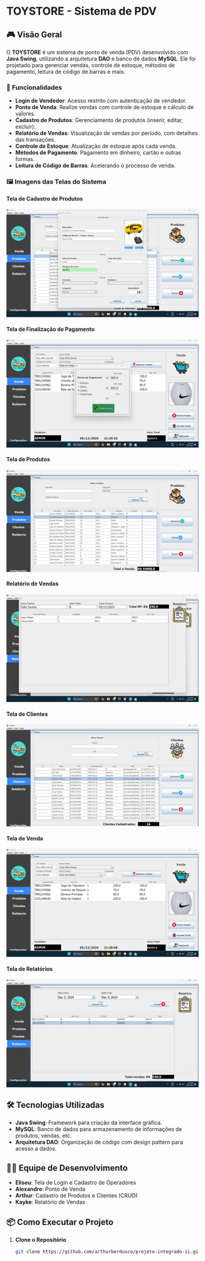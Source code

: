 # TOYSTORE - Sistema de PDV

## 🎮 Visão Geral

O **TOYSTORE** é um sistema de ponto de venda (PDV) desenvolvido com **Java Swing**, utilizando a arquitetura **DAO** e banco de dados **MySQL**. Ele foi projetado para gerenciar vendas, controle de estoque, métodos de pagamento, leitura de código de barras e mais. 

### 🚀 Funcionalidades
- **Login de Vendedor**: Acesso restrito com autenticação de vendedor.
- **Ponto de Venda**: Realize vendas com controle de estoque e cálculo de valores.
- **Cadastro de Produtos**: Gerenciamento de produtos (inserir, editar, excluir).
- **Relatório de Vendas**: Visualização de vendas por período, com detalhes das transações.
- **Controle de Estoque**: Atualização de estoque após cada venda.
- **Métodos de Pagamento**: Pagamento em dinheiro, cartão e outras formas.
- **Leitura de Código de Barras**: Acelerando o processo de venda.

### 🖼️ Imagens das Telas do Sistema

#### Tela de Cadastro de Produtos
![Editar Produto](docs/imagens/editar%20produto.png)

#### Tela de Finalização de Pagamento
![Finalizar Pagamento](docs/imagens/finalizar%20pagamento.png)

#### Tela de Produtos
![Produtos](docs/imagens/produtos.png)

#### Relatório de Vendas
![Relatório de Venda](docs/imagens/relatorio%20de%20venda.png)

#### Tela de Clientes
![Tela Clientes](docs/imagens/tela%20clientes.png)

#### Tela de Venda
![Tela de Venda](docs/imagens/tela%20de%20venda.png)

#### Tela de Relatórios
![Tela Relatórios](docs/imagens/tela%20relatorios.png)

## 🛠️ Tecnologias Utilizadas

- **Java Swing**: Framework para criação da interface gráfica.
- **MySQL**: Banco de dados para armazenamento de informações de produtos, vendas, etc.
- **Arquitetura DAO**: Organização de código com design pattern para acesso a dados.

## 👨‍💻 Equipe de Desenvolvimento

- **Eliseu**: Tela de Login e Cadastro de Operadores
- **Alexandro**: Ponto de Venda
- **Arthur**: Cadastro de Produtos e Clientes (CRUD)
- **Kayke**: Relatório de Vendas

## 📦 Como Executar o Projeto

1. **Clone o Repositório**
   ```bash
   git clone https://github.com/arthurberdusco/projeto-integrado-ii.git
  
